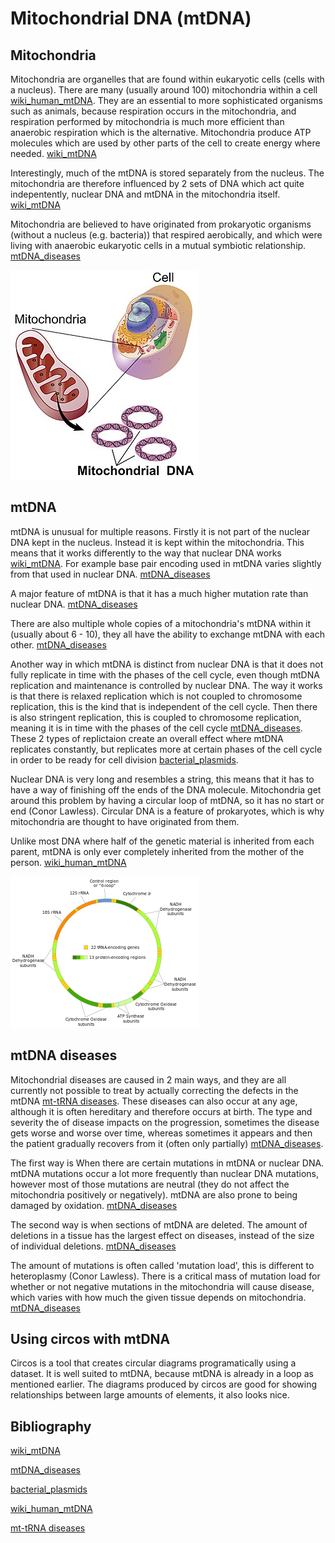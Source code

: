 # Mitochondrial DNA (mtDNA)

## Mitochondria
Mitochondria are organelles that are found within eukaryotic cells (cells with a nucleus). There are many (usually around 100) mitochondria within a cell [wiki_human_mtDNA](https://en.wikipedia.org/wiki/Human_mitochondrial_genetics).  They are an essential to more sophisticated organisms such as animals, because respiration occurs in the mitochondria, and respiration performed by mitochondria is much more efficient than anaerobic respiration which is the alternative. Mitochondria produce ATP molecules which are used by other parts of the cell to create energy where needed. [wiki_mtDNA](https://en.wikipedia.org/wiki/Mitochondrial_DNA)

Interestingly, much of the mtDNA is stored separately from the nucleus. The mitochondria are therefore influenced by 2 sets of DNA which act quite indepentently, nuclear DNA and mtDNA in the mitochondria itself. [wiki_mtDNA](https://en.wikipedia.org/wiki/Mitochondrial_DNA)

Mitochondria are believed to have originated from prokaryotic organisms (without a nucleus (e.g. bacteria)) that respired aerobically, and which were living with anaerobic eukaryotic cells in a mutual symbiotic relationship. [mtDNA_diseases](https://www.sciencedirect.com/science/article/pii/S0005272809002618?via%3Dihub)

![Relationship between mtDNA, mitochondria, and cells](images\cell-mitochondria-mtdna.jpg)

## mtDNA
mtDNA is unusual for multiple reasons.  Firstly it is not part of the nuclear DNA kept in the nucleus. Instead it is kept within the mitochondria. This means that it works differently to the way that nuclear DNA works [wiki_mtDNA](https://en.wikipedia.org/wiki/Mitochondrial_DNA). For example base pair encoding used in mtDNA varies slightly from that used in nuclear DNA. [mtDNA_diseases](https://www.sciencedirect.com/science/article/pii/S0005272809002618?via%3Dihub)

A major feature of mtDNA is that it has a much higher mutation rate than nuclear DNA. [mtDNA_diseases](https://www.sciencedirect.com/science/article/pii/S0005272809002618?via%3Dihub)

There are also multiple whole copies of a mitochondria's mtDNA within it (usually about 6 - 10), they all have the ability to exchange mtDNA with each other. [mtDNA_diseases](https://www.sciencedirect.com/science/article/pii/S0005272809002618?via%3Dihub)

Another way in which mtDNA is distinct from nuclear DNA is that it does not fully replicate in time with the phases of the cell cycle, even though mtDNA replication and maintenance is controlled by nuclear DNA. The way it works is that there is relaxed replication which is not coupled to chromosome replication, this is the kind that is independent of the cell cycle. Then there is also stringent replication, this is coupled to chromosome replication, meaning it is in time with the phases of the cell cycle [mtDNA_diseases](https://www.sciencedirect.com/science/article/pii/S0005272809002618?via%3Dihub). These 2 types of replictaion create an overall effect where mtDNA replicates constantly, but replicates more at certain phases of the cell cycle in order to be ready for cell division [bacterial_plasmids](https://www.ncbi.nlm.nih.gov/pmc/articles/PMC413948/?page=8).

Nuclear DNA is very long and resembles a string, this means that it has to have a way of finishing off the ends of the DNA molecule. Mitochondria get around this problem by having a circular loop of mtDNA, so it has no start or end (Conor Lawless). Circular DNA is a feature of prokaryotes, which is why mitochondria are thought to have originated from them.

Unlike most DNA where half of the genetic material is inherited from each parent, mtDNA is only ever completely inherited from the mother of the person. [wiki_human_mtDNA](https://en.wikipedia.org/wiki/Human_mitochondrial_genetics)

![mtDNA genome](images\mtdna_genome.png)

## mtDNA diseases
Mitochondrial diseases are caused in 2 main ways, and they are all currently not possible to treat by actually correcting the defects in the mtDNA [mt-tRNA diseases](https://www.embopress.org/doi/10.1002/emmm.201303202). These diseases can also occur at any age, although it is often hereditary and therefore occurs at birth. The type and severity the of disease impacts on the progression, sometimes the disease gets worse and worse over time, whereas sometimes it appears and then the patient gradually recovers from it (often only partially) [mtDNA_diseases](https://www.sciencedirect.com/science/article/pii/S0005272809002618?via%3Dihub).

The first way is When there are certain mutations in mtDNA or nuclear DNA. mtDNA mutations occur a lot more frequently than nuclear DNA mutations, however most of those mutations are neutral (they do not affect the mitochondria positively or negatively). mtDNA are also prone to being damaged by oxidation. [mtDNA_diseases](https://www.sciencedirect.com/science/article/pii/S0005272809002618?via%3Dihub)

The second way is when sections of mtDNA are deleted. The amount of deletions in a tissue has the largest effect on diseases, instead of the size of individual deletions. [mtDNA_diseases](https://www.sciencedirect.com/science/article/pii/S0005272809002618?via%3Dihub)

The amount of mutations is often called 'mutation load', this is different to heteroplasmy (Conor Lawless). There is a critical mass of mutation load for whether or not negative mutations in the mitochondria will cause disease, which varies with how much the given tissue depends on mitochondria. [mtDNA_diseases](https://www.sciencedirect.com/science/article/pii/S0005272809002618?via%3Dihub)

## Using circos with mtDNA
Circos is a tool that creates circular diagrams programatically using a dataset. It is well suited to mtDNA, because mtDNA is already in a loop as mentioned earlier. The diagrams produced by circos are good for showing relationships between large amounts of elements, it also looks nice.

## Bibliography
[wiki_mtDNA](https://en.wikipedia.org/wiki/Mitochondrial_DNA)

[mtDNA_diseases](https://www.sciencedirect.com/science/article/pii/S0005272809002618?via%3Dihub)

[bacterial_plasmids](https://www.ncbi.nlm.nih.gov/pmc/articles/PMC413948/?page=8)

[wiki_human_mtDNA](https://en.wikipedia.org/wiki/Human_mitochondrial_genetics)

[mt-tRNA diseases](https://www.embopress.org/doi/10.1002/emmm.201303202)
